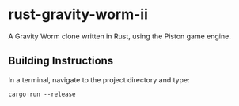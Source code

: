 rust-gravity-worm-ii
====================

A Gravity Worm clone written in Rust, using the Piston game engine.

## Building Instructions
In a terminal, navigate to the project directory and type:
```
cargo run --release
```
